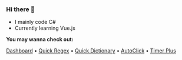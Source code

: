 ### Hi there 👋

- I mainly code C#
- Currently learning Vue.js

**You may wanna check out:**

[Dashboard](https://github.com/Henry-YSLin/Dashboard) • [Quick Regex](https://github.com/Henry-YSLin/QuickRegex) • [Quick Dictionary](https://github.com/Henry-YSLin/QuickDictionary) • [AutoClick](https://github.com/Henry-YSLin/AutoClick) • [Timer Plus](https://github.com/Henry-YSLin/TimerPlus)
